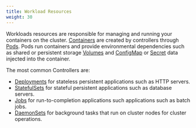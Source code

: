 ```yaml
---
title: Workload Resources
weight: 30
---
```


Workloads resources are responsible for managing and running your containers
on the cluster. [Containers](#container-v1-core) are created by controllers
through [Pods](#pod-v1-core). Pods run containers and provide environmental
dependencies such as shared or persistent storage [Volumes](#volume-v1-core)
and [ConfigMap](#configmap-v1-core) or [Secret](#secret-v1-core) data
injected into the container.

The most common Controllers are:

- [Deployments](../resources/deployment-v1-apps/) for stateless persistent
  applications such as HTTP servers.
- [StatefulSets](../resources/statefulset-v1-apps/) for stateful persistent
  applications such as database servers.
- [Jobs](../resources/job-v1-batch/) for run-to-completion applications such
  applications such as batch jobs.
- [DaemonSets](../resources/daemonset-v1-apps/) for background tasks that run
  on cluster nodes for cluster operations.

